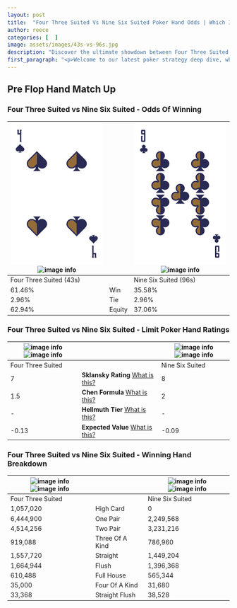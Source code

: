 ```yaml
---
layout: post
title:  "Four Three Suited Vs Nine Six Suited Poker Hand Odds | Which Is The Better Hand In Poker? A Complete Guide"
author: reece
categories: [  ]
image: assets/images/43s-vs-96s.jpg
description: "Discover the ultimate showdown between Four Three Suited and Nine Six Suited in poker! Uncover the odds, strategies, and scenarios where one hand triumphs over the other. Get ready to up your poker game with this thrilling analysis."
first_paragraph: "<p>Welcome to our latest poker strategy deep dive, where we're pitting two distinct hands against each other in a high-stakes showdown: Four Three Suited vs Nine Six Suited.</p><p>In the dynamic world of poker, every decision counts, and knowing which hand holds the upper hand is key to your success at the table.</p><p>In this article, we'll dissect these two hands, explore the scenarios where one dominates the other, and equip you with the knowledge to make strategic choices that can tip the odds in your favor.</p><p>Get ready to unravel the intriguing dynamics of these poker hands and elevate your game to new heights.</p>"
---
```




[comment]: # (sp0)

## Pre Flop Hand Match Up

<div class="table hand-ratings" markdown="1"> 



### Four Three Suited vs Nine Six Suited - Odds Of Winning


    
| ![image info](assets/images/hand1/4.png) ![image info](assets/images/hand1/3s.png) |  | ![image info](assets/images/hand2/9.png) ![image info](assets/images/hand2/6s.png) |
| -------- | -------- | -------- |
| Four Three Suited (43s) |  | Nine Six Suited (96s) |
| 61.46% | Win | 35.58% |
| 2.96% | Tie | 2.96% |
| 62.94% | Equity | 37.06% |




[comment]: # (sp1)



### Four Three Suited vs Nine Six Suited - Limit Poker Hand Ratings


    
| ![image info](https://www.riverpairs.com/assets/images/hand1/4.png) ![image info](https://www.riverpairs.com/assets/images/hand1/3s.png) |  | ![image info](https://www.riverpairs.com/assets/images/hand2/9.png) ![image info](https://www.riverpairs.com/assets/images/hand2/6s.png) |
| -------- | -------- | -------- |
| Four Three Suited |  | Nine Six Suited |
| 7 | **Sklansky Rating** [What is this?](/sklansky-rating-explained) | 8 |
| 1.5 | **Chen Formula** [What is this?](/chen-formula-explained) | 2 |
| - | **Hellmuth Tier** [What is this?](/Hellmuth-tier-explained) | - |
| -0.13 | **Expected Value** [What is this?](/expected-value-explained) | -0.09 |




[comment]: # (sp2)



### Four Three Suited vs Nine Six Suited - Winning Hand Breakdown


    
| ![image info](https://www.riverpairs.com/assets/images/hand1/4.png) ![image info](https://www.riverpairs.com/assets/images/hand1/3s.png) |  | ![image info](https://www.riverpairs.com/assets/images/hand2/9.png) ![image info](https://www.riverpairs.com/assets/images/hand2/6s.png) |
| -------- | -------- | -------- |
| Four Three Suited |  | Nine Six Suited |
| 1,057,020 | High Card | 0 |
| 6,444,900 | One Pair | 2,249,568 |
| 4,514,256 | Two Pair | 3,231,216 |
| 919,088 | Three Of A Kind | 786,960 |
| 1,557,720 | Straight | 1,449,204 |
| 1,664,944 | Flush | 1,396,368 |
| 610,488 | Full House | 565,344 |
| 35,000 | Four Of A Kind | 31,680 |
| 33,368 | Straight Flush | 38,528 |




[comment]: # (sp3)



</div>

[comment]: # (sp4)



[comment]: # (sp5)


